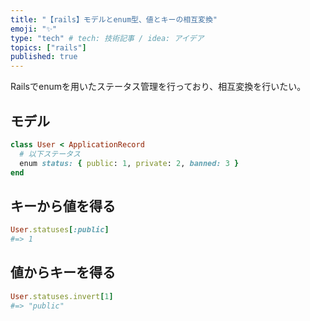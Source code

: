 ```yaml
---
title: "【rails】モデルとenum型、値とキーの相互変換"
emoji: "✨"
type: "tech" # tech: 技術記事 / idea: アイデア
topics: ["rails"]
published: true
---
```


Railsでenumを用いたステータス管理を行っており、相互変換を行いたい。
## モデル
```ruby:user.rb
class User < ApplicationRecord
  # 以下ステータス
  enum status: { public: 1, private: 2, banned: 3 }
end
```
## キーから値を得る
```ruby
User.statuses[:public]
#=> 1
```

## 値からキーを得る
```ruby
User.statuses.invert[1]
#=> "public"
```
